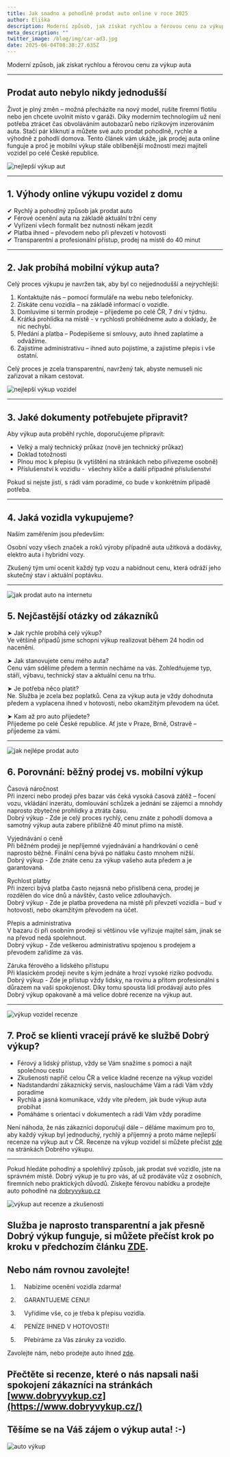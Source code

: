 ```yaml
---
title: Jak snadno a pohodlně prodat auto online v roce 2025
author: Eliška
description: Moderní způsob, jak získat rychlou a férovou cenu za výkup auta
meta_description: ""
twitter_image: /blog/img/car-ad3.jpg
date: 2025-06-04T08:38:27.635Z
---
```

Moderní způsob, jak získat rychlou a férovou cenu za výkup auta

- - -

## Prodat auto nebylo nikdy jednodušší

Život je plný změn – možná přecházíte na nový model, rušíte firemní flotilu nebo jen chcete uvolnit místo v garáži. Díky moderním technologiím už není potřeba ztrácet čas obvoláváním autobazarů nebo rizikovým inzerováním auta. Stačí pár kliknutí a můžete své auto prodat pohodlně, rychle a výhodně z pohodlí domova. Tento článek vám ukáže, jak prodej auta online funguje a proč je mobilní výkup stále oblíbenější možností mezi majiteli vozidel po celé České republice.

![nejlepší výkup aut](/blog/img/hyundai-i30-otazníky.png)

- - -

## 1. Výhody online výkupu vozidel z domu

✔ Rychlý a pohodlný způsob jak prodat auto\
✔ Férové ocenění auta na základě aktuální tržní ceny\
✔ Vyřízení všech formalit bez nutnosti někam jezdit\
✔ Platba ihned – převodem nebo při převzetí v hotovosti\
✔ Transparentní a profesionální přístup, prodej na místě do 40 minut

- - -

## 2. Jak probíhá mobilní výkup auta?

Celý proces výkupu je navržen tak, aby byl co nejjednodušší a nejrychlejší:

1. Kontaktujte nás – pomocí formuláře na webu nebo telefonicky.
2. Získáte cenu vozidla – na základě informací o vozidle.
3. Domluvíme si termín prodeje – přijedeme po celé ČR, 7 dní v týdnu.
4. Krátká prohlídka na místě - v rychlosti prohlédneme auto a doklady, že nic nechybí.
5. Předání a platba – Podepíšeme si smlouvy, auto ihned zaplatíme a odvážíme.
6. Zajistíme administrativu – ihned auto pojistíme, a zajistíme přepis i vše ostatní.

Celý proces je zcela transparentní, navržený tak, abyste nemuseli nic zařizovat a nikam cestovat.

![nejlepší výkup vozidel](/blog/img/credible-pay-car-.jpg)

- - -

## 3. Jaké dokumenty potřebujete připravit?

Aby výkup auta proběhl rychle, doporučujeme připravit:

* Velký a malý technický průkaz (nově jen technický průkaz)
* Doklad totožnosti
* Plnou moc k přepisu (k vytištění na stránkách nebo přivezeme osobně)
* Příslušenství k vozidlu -  všechny klíče a další případné příslušenství 

Pokud si nejste jistí, s rádi vám poradíme, co bude v konkrétním případě potřeba.

- - -

## 4. Jaká vozidla vykupujeme?

Naším zaměřením jsou především:

Osobní vozy všech značek a roků výroby případně auta užitková a dodávky, elektro auta i hybridní vozy.  

Zkušený tým umí ocenit každý typ vozu a nabídnout cenu, která odráží jeho skutečný stav i aktuální poptávku.

- - -

![jak prodat auto na internetu](/blog/img/info-icon.png)

## 5. Nejčastější otázky od zákazníků

➤ Jak rychle probíhá celý výkup?\
Ve většině případů jsme schopni výkup realizovat během 24 hodin od nacenění.

➤ Jak stanovujete cenu mého auta?\
Cenu vám sdělíme předem a termín necháme na vás. Zohledňujeme typ, stáří, výbavu, technický stav a aktuální cenu na trhu. 

➤ Je potřeba něco platit?\
Ne. Služba je zcela bez poplatků. Cena za výkup auta je vždy dohodnuta předem a vyplacena ihned v hotovosti, nebo okamžitým převodem na účet.

➤ Kam až pro auto přijedete?\
Přijedeme po celé České republice. Ať jste v Praze, Brně, Ostravě – přijedeme za vámi.

- - -

![jak nejlépe prodat auto](/blog/img/car-finance-4516072_1920.jpg)

## 6. Porovnání: běžný prodej vs. mobilní výkup

Časová náročnost\
Při inzerci nebo prodeji přes bazar vás čeká vysoká časová zátěž – focení vozu, vkládání inzerátu, domlouvání schůzek a jednání se zájemci a mnohdy naprosto zbytečné prohlídky a ztráta času.\
Dobrý výkup - Zde je celý proces rychlý, cenu znáte z pohodlí domova a samotný výkup auta zabere přibližně 40 minut přímo na místě.

Vyjednávání o ceně\
Při běžném prodeji je nepříjemné vyjednávání a handrkování o ceně naprosto běžné. Finální cena bývá po nátlaku často mnohem nižší.\
Dobrý výkup - Zde znáte cenu za výkup vašeho auta předem a je garantovaná.

Rychlost platby\
Při inzerci bývá platba často nejasná nebo přislíbená cena, prodej je rozdělen do více dnů a návštěv, často velice zdlouhavých.\
Dobrý výkup - Zde je platba provedena na místě při převzetí vozidla – buď v hotovosti, nebo okamžitým převodem na účet.

Přepis a administrativa\
V bazaru či při osobním prodeji si většinou vše vyřizuje majitel sám, jinak se na převod nedá spolehnout.\
Dobrý výkup - Zde veškerou administrativu spojenou s prodejem a převodem zařídíme za vás.

Záruka férového a lidského přístupu\
Při klasickém prodeji nevíte s kým jednáte a hrozí vysoké riziko podvodu.\
Dobrý výkup - Zde je přístup vždy lidsky, na rovinu a přitom profesionální s důrazem na vaši spokojenost. Díky tomu spousta lidí prodávají auto přes Dobrý výkup opakovaně a má velice dobré recenze na výkup aut.

- - -

![výkup vozidel recenze](/blog/img/pobrý-výkup-ve-vyhledávači.png)

## 7. Proč se klienti vracejí právě ke službě Dobrý výkup?

* Férový a lidský přístup, vždy se Vám snažíme s pomoci a najít společnou cestu
* Zkušenosti napříč celou ČR a velice kladné recenze na výkup vozidel
* Nadstandardní zákaznický servis, nasloucháme Vám a rádi Vám vždy poradíme
* Rychlá a jasná komunikace, vždy víte předem, jak bude výkup auta probíhat
* Pomáháme s orientací v dokumentech a rádi Vám vždy poradíme 

Není náhoda, že nás zákazníci doporučují dále – děláme maximum pro to, aby každý výkup byl jednoduchý, rychlý a příjemný a proto máme nejlepší recenze na výkup aut v ČR. Recenze na výkup vozidel si můžete přečíst [zde](https://www.dobryvykup.cz/) na stránkách Dobrého výkupu.

- - -

Pokud hledáte pohodlný a spolehlivý způsob, jak prodat své vozidlo, jste na správném místě. Dobrý výkup je tu pro vás, ať už prodáváte vůz z osobních, firemních nebo praktických důvodů. Získejte férovou nabídku a prodejte auto pohodlně na [dobryvykup.cz](http://dobryvykup.cz)

![výkup aut recenze a zkušenosti](/blog/img/obrázek1.jpg)

## Služba je naprosto transparentní a jak přesně Dobrý výkup funguje, si můžete přečíst krok po kroku v předchozím článku [ZDE](https://www.dobryvykup.cz/blog/2021/09/jak-prob%C3%ADh%C3%A1-samotn%C3%BD-v%C3%BDkup-aut-s-dobr%C3%BDm-v%C3%BDkupem).  

## Nebo nám rovnou zavolejte!

1.     Nabízíme ocenění vozidla zdarma!

2.     GARANTUJEME CENU!

3.     Vyřídíme vše, co je třeba k přepisu vozidla.

4.     PENÍZE IHNED V HOTOVOSTI!

5.     Přebíráme za Vás záruky za vozidlo.

Zavolejte nám, nebo prodejte auto ihned [zde](https://www.dobryvykup.cz/#bottom).

## Přečtěte si recenze, které o nás napsali naši spokojení zákazníci na stránkách [www.dobryvykup.cz](https://www.dobryvykup.cz/)

## Těšíme se na Váš zájem o výkup auta! :-)

![auto výkup](/blog/img/car-ad3.jpg)